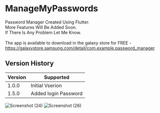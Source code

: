 # ManageMyPasswords

Password Manager Created Using Flutter.<br />
More Features Will Be Added Soon.<br />
If There Is Any Problem Let Me Know.<br />
<br />
The app is available to download in the galaxy store for FREE - https://galaxystore.samsung.com/detail/com.example.password_manager <br />

## Version History
| Version | Supported            |
| ------- | ---------------------|
| 1.0.0   | Initial Vserion      |
| 1.5.0   | Added login Password |


![Screenshot (24)](https://user-images.githubusercontent.com/82356405/130352403-7065ebcd-886a-42ae-a76e-d6104b0996d8.png)
![Screenshot (26)](https://user-images.githubusercontent.com/82356405/130352436-2d00558a-1db0-4788-bb76-be004161caa4.png)
